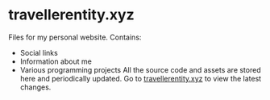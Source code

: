 # travellerentity.xyz
Files for my personal website.
Contains:
- Social links
- Information about me
- Various programming projects
All the source code and assets are stored here and periodically updated. Go to [travellerentity.xyz](travellerentity.xyz) to view the latest changes.

